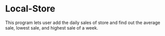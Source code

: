 # Local-Store
This program lets user add the daily sales of store and find out the average sale, lowest sale, and highest sale of a week.
